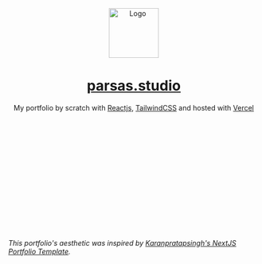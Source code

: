 <div align="center">
  <img alt="Logo" src="https://avatars.githubusercontent.com/u/91623162?s=400&u=18214b51335a9e8d1184fa1356010be292bb1794&v=4" width="100px" />
</div>
<h1 align="center">
  <a href="https://parsas.studio/" target="_blank">parsas.studio</a>
</h1>
<p align="center">
  My portfolio by scratch with <a href="https://reactjs.org/" target="_blank">Reactjs</a>, <a href="https://tailwindcss.com/" target="_blank">TailwindCSS</a> and hosted with <a href="https://www.vercel.com/" target="_blank">Vercel</a>
</p>
<br />
<br />
<br />
<br />
<br />
<br />
<br />
<br />
<br />
<br />
<br />
<br />
<br />

###### This portfolio's aesthetic was inspired by [Karanpratapsingh's NextJS Portfolio Template](https://github.com/karanpratapsingh/portfolio).
